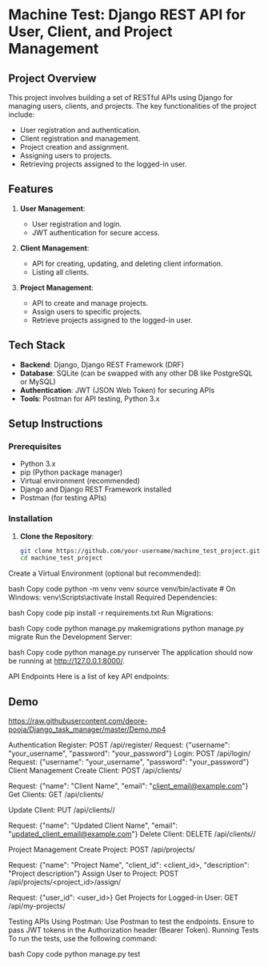 # Machine Test: Django REST API for User, Client, and Project Management

## Project Overview

This project involves building a set of RESTful APIs using Django for managing users, clients, and projects. The key functionalities of the project include:
- User registration and authentication.
- Client registration and management.
- Project creation and assignment.
- Assigning users to projects.
- Retrieving projects assigned to the logged-in user.

## Features

1. **User Management**:
   - User registration and login.
   - JWT authentication for secure access.

2. **Client Management**:
   - API for creating, updating, and deleting client information.
   - Listing all clients.

3. **Project Management**:
   - API to create and manage projects.
   - Assign users to specific projects.
   - Retrieve projects assigned to the logged-in user.

## Tech Stack

- **Backend**: Django, Django REST Framework (DRF)
- **Database**: SQLite (can be swapped with any other DB like PostgreSQL or MySQL)
- **Authentication**: JWT (JSON Web Token) for securing APIs
- **Tools**: Postman for API testing, Python 3.x

## Setup Instructions

### Prerequisites

- Python 3.x
- pip (Python package manager)
- Virtual environment (recommended)
- Django and Django REST Framework installed
- Postman (for testing APIs)

### Installation

1. **Clone the Repository**:

   ```bash
   git clone https://github.com/your-username/machine_test_project.git
   cd machine_test_project
Create a Virtual Environment (optional but recommended):

bash
Copy code
python -m venv venv
source venv/bin/activate  # On Windows: venv\Scripts\activate
Install Required Dependencies:

bash
Copy code
pip install -r requirements.txt
Run Migrations:

bash
Copy code
python manage.py makemigrations
python manage.py migrate
Run the Development Server:

bash
Copy code
python manage.py runserver
The application should now be running at http://127.0.0.1:8000/.

API Endpoints
Here is a list of key API endpoints:

## Demo

https://raw.githubusercontent.com/deore-pooja/Django_task_manager/master/Demo.mp4


Authentication
Register: POST /api/register/
Request: {"username": "your_username", "password": "your_password"}
Login: POST /api/login/
Request: {"username": "your_username", "password": "your_password"}
Client Management
Create Client: POST /api/clients/

Request: {"name": "Client Name", "email": "client_email@example.com"}
Get Clients: GET /api/clients/

Update Client: PUT /api/clients/<id>/

Request: {"name": "Updated Client Name", "email": "updated_client_email@example.com"}
Delete Client: DELETE /api/clients/<id>/

Project Management
Create Project: POST /api/projects/

Request: {"name": "Project Name", "client_id": <client_id>, "description": "Project description"}
Assign User to Project: POST /api/projects/<project_id>/assign/

Request: {"user_id": <user_id>}
Get Projects for Logged-in User: GET /api/my-projects/

Testing APIs
Using Postman:
Use Postman to test the endpoints.
Ensure to pass JWT tokens in the Authorization header (Bearer Token).
Running Tests
To run the tests, use the following command:

bash
Copy code
python manage.py test

